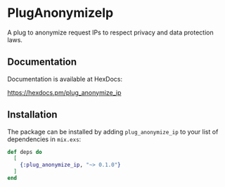 # PlugAnonymizeIp

A plug to anonymize request IPs to respect privacy and data protection laws.

## Documentation

Documentation is available at HexDocs:

https://hexdocs.pm/plug_anonymize_ip

## Installation

The package can be installed by adding `plug_anonymize_ip` to your list of
dependencies in `mix.exs`:

```elixir
def deps do
  [
    {:plug_anonymize_ip, "~> 0.1.0"}
  ]
end
```
